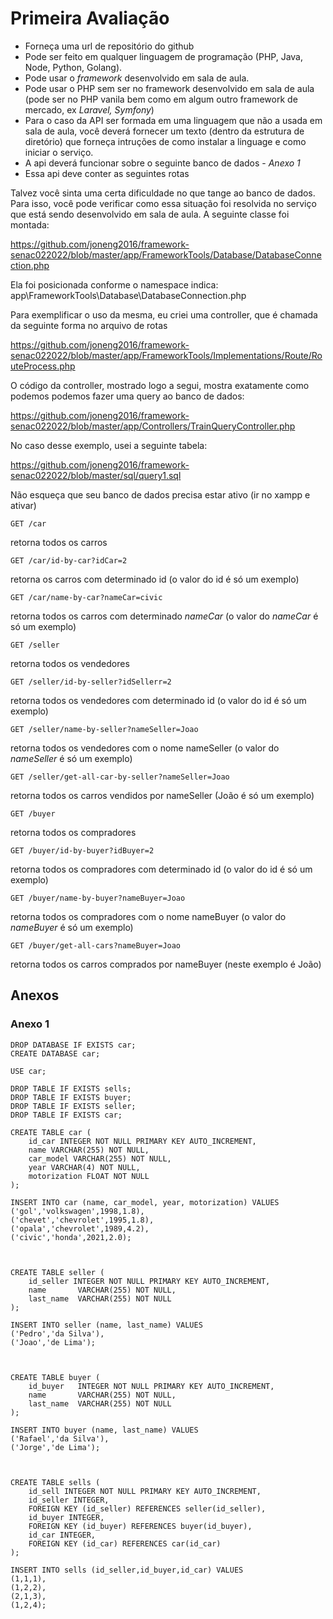# Primeira Avaliação

* Forneça uma url de repositório do github
* Pode ser feito em qualquer linguagem de programação (PHP, Java, Node, Python, Golang).
* Pode usar o *framework* desenvolvido em sala de aula.
* Pode usar o PHP sem ser no framework desenvolvido em sala de aula (pode ser no PHP vanila bem como em algum outro framework de mercado, ex *Laravel, Symfony*)
* Para o caso da API ser formada em uma linguagem que não a usada em sala de aula, você deverá fornecer um texto (dentro da estrutura de diretório) que forneça intruções de como instalar a linguage e como iniciar o serviço.
* A api deverá funcionar sobre o seguinte banco de dados - *Anexo 1*
* Essa api deve conter as seguintes rotas

Talvez você sinta uma certa dificuldade no que tange ao banco de dados. Para isso, você pode verificar como essa situação foi resolvida no serviço que está sendo desenvolvido em sala de aula. A seguinte classe foi montada:

https://github.com/joneng2016/framework-senac022022/blob/master/app/FrameworkTools/Database/DatabaseConnection.php

Ela foi posicionada conforme o namespace indica: app\FrameworkTools\Database\DatabaseConnection.php


Para exemplificar o uso da mesma, eu criei uma controller, que é chamada da seguinte forma no arquivo de rotas

https://github.com/joneng2016/framework-senac022022/blob/master/app/FrameworkTools/Implementations/Route/RouteProcess.php


O código da controller, mostrado logo a segui, mostra exatamente como podemos podemos fazer uma query ao banco de dados: 

https://github.com/joneng2016/framework-senac022022/blob/master/app/Controllers/TrainQueryController.php


No caso desse exemplo, usei a seguinte tabela:

https://github.com/joneng2016/framework-senac022022/blob/master/sql/query1.sql



Não esqueça que seu banco de dados precisa estar ativo (ir no xampp e ativar)

```
GET /car  
```
retorna todos os carros


```
GET /car/id-by-car?idCar=2
```
retorna os carros com determinado id (o valor do id é só um exemplo)


```
GET /car/name-by-car?nameCar=civic
```

retorna todos os carros com determinado *nameCar* (o valor do *nameCar* é só um exemplo)


```
GET /seller  
```
retorna todos os vendedores


```
GET /seller/id-by-seller?idSellerr=2
```
retorna todos os vendedores com determinado id (o valor do id é só um exemplo)


```
GET /seller/name-by-seller?nameSeller=Joao
```
retorna todos os vendedores com o nome nameSeller (o valor do *nameSeller* é só um exemplo)


```
GET /seller/get-all-car-by-seller?nameSeller=Joao
```
retorna todos os carros vendidos por nameSeller (João é só um exemplo)


```
GET /buyer  
```
retorna todos os compradores


```
GET /buyer/id-by-buyer?idBuyer=2
```
retorna todos os compradores com determinado id (o valor do id é só um exemplo)


```
GET /buyer/name-by-buyer?nameBuyer=Joao
```
retorna todos os compradores com o nome nameBuyer (o valor do *nameBuyer* é só um exemplo)



```
GET /buyer/get-all-cars?nameBuyer=Joao
```
retorna todos os carros comprados por nameBuyer (neste exemplo é João)


## Anexos

### Anexo 1
```
DROP DATABASE IF EXISTS car;
CREATE DATABASE car;

USE car;

DROP TABLE IF EXISTS sells;
DROP TABLE IF EXISTS buyer;
DROP TABLE IF EXISTS seller;
DROP TABLE IF EXISTS car;

CREATE TABLE car (
    id_car INTEGER NOT NULL PRIMARY KEY AUTO_INCREMENT,
    name VARCHAR(255) NOT NULL,
    car_model VARCHAR(255) NOT NULL,
    year VARCHAR(4) NOT NULL,
    motorization FLOAT NOT NULL
);

INSERT INTO car (name, car_model, year, motorization) VALUES 
('gol','volkswagen',1998,1.8),
('chevet','chevrolet',1995,1.8),
('opala','chevrolet',1989,4.2),
('civic','honda',2021,2.0);



CREATE TABLE seller (
    id_seller INTEGER NOT NULL PRIMARY KEY AUTO_INCREMENT,
    name       VARCHAR(255) NOT NULL,
    last_name  VARCHAR(255) NOT NULL
);

INSERT INTO seller (name, last_name) VALUES
('Pedro','da Silva'),
('Joao','de Lima');



CREATE TABLE buyer (
    id_buyer   INTEGER NOT NULL PRIMARY KEY AUTO_INCREMENT,
    name       VARCHAR(255) NOT NULL,
    last_name  VARCHAR(255) NOT NULL 
);

INSERT INTO buyer (name, last_name) VALUES
('Rafael','da Silva'),
('Jorge','de Lima');



CREATE TABLE sells (
    id_sell INTEGER NOT NULL PRIMARY KEY AUTO_INCREMENT,
    id_seller INTEGER,
    FOREIGN KEY (id_seller) REFERENCES seller(id_seller),
    id_buyer INTEGER,
    FOREIGN KEY (id_buyer) REFERENCES buyer(id_buyer),
    id_car INTEGER,
    FOREIGN KEY (id_car) REFERENCES car(id_car)
);

INSERT INTO sells (id_seller,id_buyer,id_car) VALUES
(1,1,1),
(1,2,2),
(2,1,3),
(1,2,4);


```
